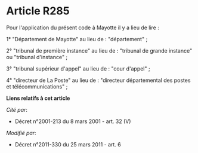 # Article R285

Pour l'application du présent code à Mayotte il y a lieu de lire :

1° "Département de Mayotte" au lieu de : "département" ;

2° "tribunal de première instance" au lieu de : "tribunal de grande instance" ou "tribunal d'instance" ;

3° "tribunal supérieur d'appel" au lieu de : "cour d'appel" ;

4° "directeur de La Poste" au lieu de : "directeur départemental des postes et télécommunications" ;

**Liens relatifs à cet article**

_Cité par_:

  - Décret n°2001-213 du 8 mars 2001 - art. 32 (V)

_Modifié par_:

  - Décret n°2011-330 du 25 mars 2011 - art. 6
